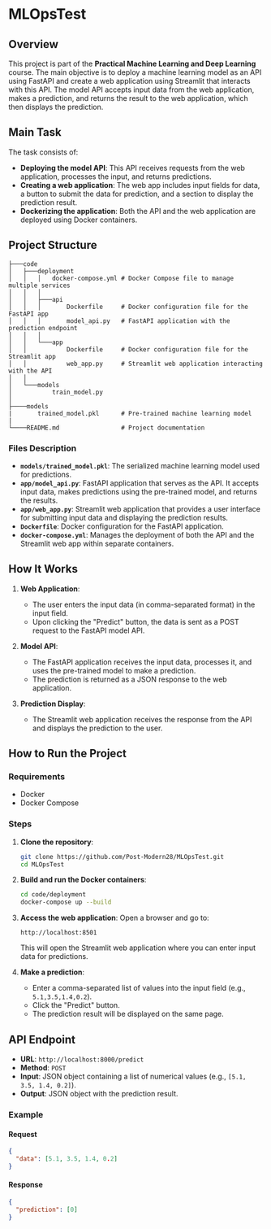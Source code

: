 # MLOpsTest

## Overview

This project is part of the **Practical Machine Learning and Deep Learning** course. The main objective is to deploy a machine learning model as an API using FastAPI and create a web application using Streamlit that interacts with this API. The model API accepts input data from the web application, makes a prediction, and returns the result to the web application, which then displays the prediction.

## Main Task

The task consists of:
- **Deploying the model API**: This API receives requests from the web application, processes the input, and returns predictions.
- **Creating a web application**: The web app includes input fields for data, a button to submit the data for prediction, and a section to display the prediction result.
- **Dockerizing the application**: Both the API and the web application are deployed using Docker containers.

## Project Structure

```
├───code
│   ├───deployment
│   │   │   docker-compose.yml # Docker Compose file to manage multiple services
│   │   │
│   │   ├───api
│   │   │       Dockerfile     # Docker configuration file for the FastAPI app
│   │   │       model_api.py   # FastAPI application with the prediction endpoint
│   │   │
│   │   └───app
│   │           Dockerfile     # Docker configuration file for the Streamlit app
│   │           web_app.py     # Streamlit web application interacting with the API
│   │
│   └───models
│           train_model.py
│
├────models
|       trained_model.pkl      # Pre-trained machine learning model
|
└────README.md                 # Project documentation
```

### Files Description

- **`models/trained_model.pkl`**: The serialized machine learning model used for predictions.
- **`app/model_api.py`**: FastAPI application that serves as the API. It accepts input data, makes predictions using the pre-trained model, and returns the results.
- **`app/web_app.py`**: Streamlit web application that provides a user interface for submitting input data and displaying the prediction results.
- **`Dockerfile`**: Docker configuration for the FastAPI application.
- **`docker-compose.yml`**: Manages the deployment of both the API and the Streamlit web app within separate containers.

## How It Works

1. **Web Application**: 
    - The user enters the input data (in comma-separated format) in the input field.
    - Upon clicking the "Predict" button, the data is sent as a POST request to the FastAPI model API.

2. **Model API**: 
    - The FastAPI application receives the input data, processes it, and uses the pre-trained model to make a prediction.
    - The prediction is returned as a JSON response to the web application.

3. **Prediction Display**:
    - The Streamlit web application receives the response from the API and displays the prediction to the user.

## How to Run the Project

### Requirements

- Docker
- Docker Compose

### Steps

1. **Clone the repository**:
   ```bash
   git clone https://github.com/Post-Modern28/MLOpsTest.git
   cd MLOpsTest
   ```

2. **Build and run the Docker containers**:
   ```bash
   cd code/deployment
   docker-compose up --build
   ```

3. **Access the web application**:
   Open a browser and go to:
   ```
   http://localhost:8501
   ```

   This will open the Streamlit web application where you can enter input data for predictions.

4. **Make a prediction**:
   - Enter a comma-separated list of values into the input field (e.g., `5.1,3.5,1.4,0.2`).
   - Click the "Predict" button.
   - The prediction result will be displayed on the same page.

## API Endpoint

- **URL**: `http://localhost:8000/predict`
- **Method**: `POST`
- **Input**: JSON object containing a list of numerical values (e.g., `[5.1, 3.5, 1.4, 0.2]`).
- **Output**: JSON object with the prediction result.

### Example

#### Request
```json
{
  "data": [5.1, 3.5, 1.4, 0.2]
}
```

#### Response
```json
{
  "prediction": [0]
}
```

